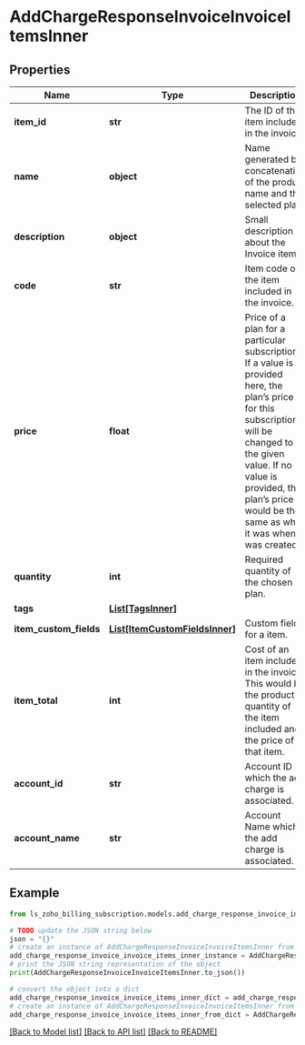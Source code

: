 # AddChargeResponseInvoiceInvoiceItemsInner


## Properties

Name | Type | Description | Notes
------------ | ------------- | ------------- | -------------
**item_id** | **str** | The ID of the item included in the invoice. | [optional] 
**name** | **object** | Name generated by concatenation of the product name and the selected plan. | [optional] 
**description** | **object** | Small description about the Invoice item. | [optional] 
**code** | **str** | Item code of the item included in the invoice. | [optional] 
**price** | **float** | Price of a plan for a particular subscription. If a value is provided here, the plan’s price for this subscription will be changed to the given value. If no value is provided, the plan’s price would be the same as what it was when it was created. | [optional] 
**quantity** | **int** | Required quantity of the chosen plan. | [optional] 
**tags** | [**List[TagsInner]**](TagsInner.md) |  | [optional] 
**item_custom_fields** | [**List[ItemCustomFieldsInner]**](ItemCustomFieldsInner.md) | Custom fields for a item. | [optional] 
**item_total** | **int** | Cost of an item included in the invoice. This would be the product of quantity of the item included and the price of that item. | [optional] 
**account_id** | **str** | Account ID which the add charge is associated. | [optional] 
**account_name** | **str** | Account Name which the add charge is associated. | [optional] 

## Example

```python
from ls_zoho_billing_subscription.models.add_charge_response_invoice_invoice_items_inner import AddChargeResponseInvoiceInvoiceItemsInner

# TODO update the JSON string below
json = "{}"
# create an instance of AddChargeResponseInvoiceInvoiceItemsInner from a JSON string
add_charge_response_invoice_invoice_items_inner_instance = AddChargeResponseInvoiceInvoiceItemsInner.from_json(json)
# print the JSON string representation of the object
print(AddChargeResponseInvoiceInvoiceItemsInner.to_json())

# convert the object into a dict
add_charge_response_invoice_invoice_items_inner_dict = add_charge_response_invoice_invoice_items_inner_instance.to_dict()
# create an instance of AddChargeResponseInvoiceInvoiceItemsInner from a dict
add_charge_response_invoice_invoice_items_inner_from_dict = AddChargeResponseInvoiceInvoiceItemsInner.from_dict(add_charge_response_invoice_invoice_items_inner_dict)
```
[[Back to Model list]](../README.md#documentation-for-models) [[Back to API list]](../README.md#documentation-for-api-endpoints) [[Back to README]](../README.md)


